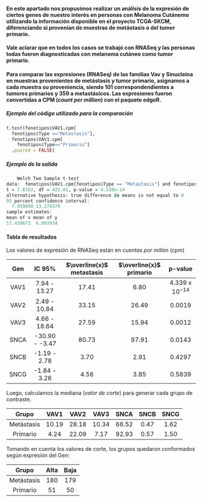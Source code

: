 #### En este apartado nos propusimos realizar un análisis de la expresión de ciertos genes de nuestro interés en personas con Melanoma Cutánemo utilizando la información disponible en el proyecto TCGA-SKCM, diferenciando si provenían de muestras de metástasis o del tumor primario.  
#### Vale aclarar que en todos los casos se trabajó con RNASeq y las personas todas fueron diagnosticadas con melanoma cutáneo como tumor primario.  

#### Para comparar las expresiones (RNASeq) de las familias Vav y Sinucleina en muestras provenientes de metástasis y tumor primario, asignamos a cada muestra su proveniencia, siendo 101 correspondendientes a tumores primarios y 359 a metastásicos. Las expresiones fueron convertidas a CPM (*count per million*) con el paquete edgeR.  

##### Ejemplo del código utilizado para la comparación
```R
t.test(fenotipos$VAV1.cpm[
  fenotipos$Type =="Metastasis"],
  fenotipos$VAV1.cpm[
    fenotipos$Type=="Primario"]
  ,paired = FALSE)
```
##### Ejemplo de la salida
```R
	Welch Two Sample t-test
data:  fenotipos$VAV1.cpm[fenotipos$Type == "Metastasis"] and fenotipos$VAV1.cpm[fenotipos$Type == "Primario"]
t = 7.8152, df = 425.81, p-value = 4.339e-14
alternative hypothesis: true difference in means is not equal to 0
95 percent confidence interval:
  7.939098 13.274379
sample estimates:
mean of x mean of y 
17.410673  6.803934
```
#### **Tabla de resultados**  
Los valores de expresión de RNASeq están en *cuentas por millón* (cpm)

<div align="center">
	
|Gen| IC 95% | $\overline{x}$ metastasis | $\overline{x}$ primario | p-value |
|:---------------------------------:|:---------------------------------:|:---------------------------------:|:---------------------------------:|:---------------------------------:|
|VAV1| 7.94 - 13.27 |17.41 | 6.80 |4.339 x $10^{-14}$|
|VAV2| 2.49 - 10.84 | 33.15 | 26.49 |0.0019 |
|VAV3| 4.66 - 18.64 | 27.59 | 15.94 | 0.0012 |
|SNCA| -30.90  - -3.47| 80.73 |  97.91 | 0.0143 |
|SNCB|  -1.19 - 2.78 | 3.70  | 2.91 | 0.4297 |
|SNCG|  -1.84 - 3.26 | 4.56 | 3.85 | 0.5839 |

</div>  

Luego, calculamos la mediana (*valor de corte*) para generar cada grupo de contraste. 

<div align="center">
	
|Grupo|VAV1| VAV2|VAV3| SNCA|SNCB|SNCG|
|:-----------:|:--------:|:---------:|:-----------:|:----------:|:---------:|:----------:|
|Metástasis | 10.19  | 28.18 | 10.34 | 66.52 | 0.47 | 1.62 | 
|Primario | 4.24 | 22.09 | 7.17 | 92.93 | 0.57 | 1.50 | 

</div>  
Tomando en cuenta los valores de corte, los grupos quedaron conformados según expresión del Gen:
<div align="center">
	
|Grupo|Alta|Baja|
|:-----------:|:--------:|:---------:|
|Metástasis | 180  | 179 |
|Primario | 51 | 50 |

</div> 
